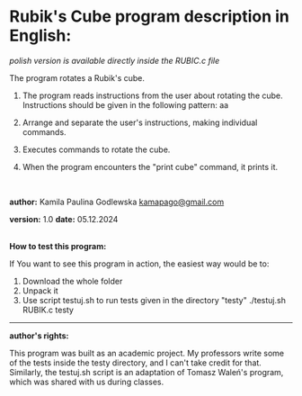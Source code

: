 # Rubik's Cube program description in English:

_polish version is available directly inside the RUBIC.c file_

The program rotates a Rubik's cube.
<br>
1. The program reads instructions from the user about rotating the cube.
    <br> Instructions should be given in the following pattern:
   aa
  
3. Arrange and separate the user's instructions, making individual commands.
4. Executes commands to rotate the cube.
5. When the program encounters the "print cube" command, it prints it.
<br>

**author:** Kamila Paulina Godlewska <kamapago@gmail.com>

**version:** 1.0
**date:** 05.12.2024
<br><br>

**How to test this program:**

If You want to see this program in action, the easiest way would be to:
1. Download the whole folder
2. Unpack it
3. Use script testuj.sh to run tests given in the directory "testy"
   ./testuj.sh RUBIK.c testy

<hr>

**author's rights:**

This program was built as an academic project. My professors write some of the tests inside the testy directory, and I can't take credit for that. Similarly, the testuj.sh script is an adaptation of Tomasz Waleń's program, which was shared with us during classes. 
